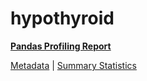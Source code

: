 # hypothyroid

[**Pandas Profiling Report**](../docs_sources/profile/hypothyroid.html)

[Metadata](metadata.yaml) | [Summary Statistics](summary_stats.csv)

